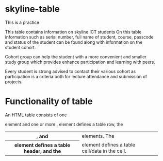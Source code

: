# skyline-table
This is a practice

This table contains information on skyline ICT students
On this table information such as serial number, full name of student, course, passcode and status of the student can be found along with information on the student cohort.

Cohort group can help the student with a more convenient and smaller study group which provides enhance participation and learning with peers.


Every student is strong advised to contact their various cohort as participation is a criteria both for lecture attendance and submission of projects.

# Functionality of table

An HTML table consists of one 
<table> element and 
one or more <tr>, <th>, and <td> elements. 
The <tr> element defines a table row, the <th> element defines a table header, and the <td> element defines a table cell/data in the cell.
